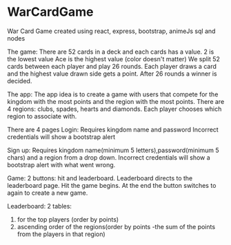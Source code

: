 # WarCardGame

War Card Game created using react, express, bootstrap, animeJs sql and nodes

The game: 
There are 52 cards in a deck and each cards has a value.
2 is the lowest value Ace is the highest value (color doesn't matter)
We split 52 cards between each player and play 26 rounds.
Each player draws a card and the highest value drawn side gets a point.
After 26 rounds a winner is decided.

The app:
The app idea is to create a game with users that compete for the kingdom with the most points and the region with the most points.
There are 4 regions: clubs, spades, hearts and diamonds.
Each player chooses which region to associate with.

There are 4 pages
Login:
Requires kingdom name and password
Incorrect credentials will show a bootstrap alert

Sign up:
Requires kingdom name(minimum 5 letters),password(minimum 5 chars) and a region from a drop down.
Incorrect credentials will show a bootstrap alert with what went wrong.

Game:
2 buttons: hit and leaderboard.
Leaderboard directs to the leaderboard page.
Hit the game begins. At the end the button switches to again to create a new game.

Leaderboard:
2 tables:
1. for the top players (order by points)
2. ascending order of the regions(order by points -the sum of the points from the players in that region)


